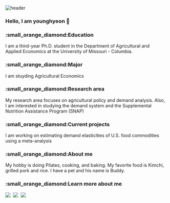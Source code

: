 ![header](https://capsule-render.vercel.app/api?type=wave&color=auto&height=300&section=header&text=Younghyeon%20Jeon&fontSize=90)

### Hello, I am younghyeon 👋


<h3>:small_orange_diamond:Education</h3>
I am a third-year Ph.D. student in the Department of Agricultural and Applied Economics at the University of Missouri - Columbia. 

<h3>:small_orange_diamond:Major</h3>
I am stuyding Agricultural Economics

<h3>:small_orange_diamond:Research area</h3>
My research area focuses on agricultural policy and demand analysis. Also, I am interested in studying the demand system and the Supplemental Nutrition Assistance Program (SNAP)

<h3>:small_orange_diamond:Current projects</h3>
I am working on estimating demand elasticities of U.S. food commodities using a meta-analysis

<h3>:small_orange_diamond:About me</h3>
My hobby is doing Pilates, cooking, and baking. My favorite food is Kimchi, grilled pork and rice. I have a pet and his name is Buddy. 
</p>

<h3>:small_orange_diamond:Learn more about me</h3>
<a href="https://www.linkedin.com/in/younghyeon-jeon-7337b5179/"><img src="https://img.shields.io/badge/LinkedIn-0A66C2?style=flat-square&logo=LinkedIn&logoColor=white&link=https://www.linkedin.com/in/younghyeon-jeon-7337b5179"/></a>&nbsp
  <a href="https://scholar.google.com/citations?user=hEv4S_4AAAAJ&hl=ko"><img src="https://img.shields.io/badge/Google Scholar-4285F4?style=flat-square&logo=Google Scholar&logoColor=white&link=https://scholar.google.com/citations?user=hEv4S_4AAAAJ&hl=ko"/></a>&nbsp
  <a href="mailto:yjeon@mail.missouri.edu"><img src="https://img.shields.io/badge/Microsoft Outlook-0078D4?style=flat-square&logo=Microsoft Outlook&logoColor=white&link=yjeon@mail.missouri.edu"/></a>&nbsp
</p>

